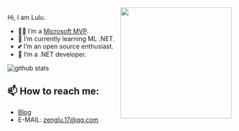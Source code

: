 <img align="right" width="250px" src="https://mvp.microsoft.com/Content/Images/mvp-banner.png" />

Hi, I am Lulu.   
- 👨‍💻 I’m a [Microsoft MVP](https://mvp.microsoft.com/en-us/PublicProfile/5003010).
- 🌱 I’m currently learning ML .NET.
- 💕 I’m an open source enthusiast.
- 🖖 I’m a .NET developer.

![github stats](https://github-readme-stats.vercel.app/api?username=zLulus&count_private=true&show_icons=true&theme=dark&include_all_commits=true&hide_rank=true)

##  📫 How to reach me:
* [Blog](https://www.cnblogs.com/Lulus/    )
* E-MAIL: zenglu.17@qq.com

